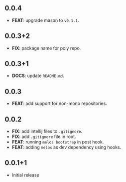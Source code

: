 ## 0.0.4

 - **FEAT**: upgrade mason to `v0.1.1`.

## 0.0.3+2

 - **FIX**: package name for poly repo.

## 0.0.3+1

 - **DOCS**: update `README.md`.

## 0.0.3

 - **FEAT**: add support for non-mono repositories.

## 0.0.2

 - **FIX**: add intellij files to `.gitignore`.
 - **FIX**: add `.gitignore` file in root.
 - **FEAT**: running `melos bootstrap` in post hook.
 - **FEAT**: adding `melos` as dev dependency using hooks.

## 0.0.1+1

- Initial release
